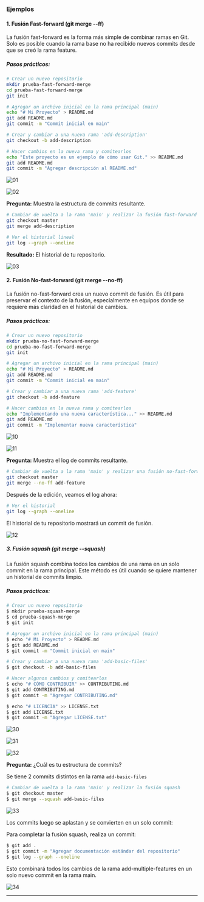 ### Ejemplos

#### 1. Fusión Fast-forward (git merge --ff)

La fusión fast-forward es la forma más simple de combinar ramas en Git. Solo es posible cuando la rama base no ha recibido nuevos commits desde que se creó la rama feature.

##### Pasos prácticos:

```bash
# Crear un nuevo repositorio
mkdir prueba-fast-forward-merge
cd prueba-fast-forward-merge
git init

# Agregar un archivo inicial en la rama principal (main)
echo "# Mi Proyecto" > README.md
git add README.md
git commit -m "Commit inicial en main"

# Crear y cambiar a una nueva rama 'add-description'
git checkout -b add-description

# Hacer cambios en la nueva rama y comitearlos
echo "Este proyecto es un ejemplo de cómo usar Git." >> README.md
git add README.md
git commit -m "Agregar descripción al README.md"
```

![01](img/01.png)

![02](img/02.png)

**Pregunta:** Muestra la estructura de commits resultante.

```bash
# Cambiar de vuelta a la rama 'main' y realizar la fusión fast-forward
git checkout master
git merge add-description

# Ver el historial lineal
git log --graph --oneline
```

**Resultado:** El historial de tu repositorio.

![03](img/03.png)

#### 2. Fusión No-fast-forward (git merge --no-ff)

La fusión no-fast-forward crea un nuevo commit de fusión. Es útil para preservar el contexto de la fusión, especialmente en equipos donde se requiere más claridad en el historial de cambios.

##### Pasos prácticos:

```bash
# Crear un nuevo repositorio
mkdir prueba-no-fast-forward-merge
cd prueba-no-fast-forward-merge
git init

# Agregar un archivo inicial en la rama principal (main)
echo "# Mi Proyecto" > README.md
git add README.md
git commit -m "Commit inicial en main"

# Crear y cambiar a una nueva rama 'add-feature'
git checkout -b add-feature

# Hacer cambios en la nueva rama y comitearlos
echo "Implementando una nueva característica..." >> README.md
git add README.md
git commit -m "Implementar nueva característica"
```
![10](img/10.png)

![11](img/11.png)


**Pregunta:** Muestra el log de commits resultante.

```bash
# Cambiar de vuelta a la rama 'main' y realizar una fusión no-fast-forward
git checkout master
git merge --no-ff add-feature
```

Después de la edición, veamos el log ahora:

```bash
# Ver el historial
git log --graph --oneline
```

El historial de tu repositorio mostrará un commit de fusión.

![12](img/12.png)


##### 3. Fusión squash (git merge --squash)

La fusión squash combina todos los cambios de una rama en un solo commit en la rama principal. Este método es útil cuando se quiere mantener un historial de commits limpio.

##### Pasos prácticos:

```bash
# Crear un nuevo repositorio
$ mkdir prueba-squash-merge
$ cd prueba-squash-merge
$ git init

# Agregar un archivo inicial en la rama principal (main)
$ echo "# Mi Proyecto" > README.md
$ git add README.md
$ git commit -m "Commit inicial en main"

# Crear y cambiar a una nueva rama 'add-basic-files'
$ git checkout -b add-basic-files

# Hacer algunos cambios y comitearlos
$ echo "# CÓMO CONTRIBUIR" >> CONTRIBUTING.md
$ git add CONTRIBUTING.md
$ git commit -m "Agregar CONTRIBUTING.md"

$ echo "# LICENCIA" >> LICENSE.txt
$ git add LICENSE.txt
$ git commit -m "Agregar LICENSE.txt"
```

![30](img/30.png)

![31](img/31.png)

![32](img/32.png)


**Pregunta:** ¿Cuál es tu estructura de commits?


Se tiene 2 commits distintos en la rama `add-basic-files`


```bash
# Cambiar de vuelta a la rama 'main' y realizar la fusión squash
$ git checkout master
$ git merge --squash add-basic-files
```
![33](img/33.png)

Los commits luego se aplastan y se convierten en un solo commit:

Para completar la fusión squash, realiza un commit:

```bash
$ git add .
$ git commit -m "Agregar documentación estándar del repositorio"
$ git log --graph --oneline
```

Esto combinará todos los cambios de la rama add-multiple-features en un solo nuevo commit en la rama main.

![34](img/34.png)

---